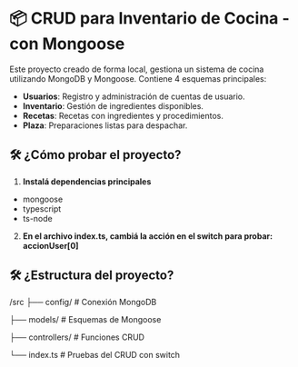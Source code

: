 # 📦 CRUD para Inventario de Cocina - con Mongoose

Este proyecto creado de forma local, gestiona un sistema de cocina utilizando MongoDB y Mongoose. Contiene 4 esquemas principales:

- **Usuarios**: Registro y administración de cuentas de usuario.
- **Inventario**: Gestión de ingredientes disponibles.
- **Recetas**: Recetas con ingredientes y procedimientos.
- **Plaza**: Preparaciones listas para despachar.

## 🛠️ ¿Cómo probar el proyecto?

1. **Instalá dependencias principales**
- mongoose
- typescript
- ts-node
2. **En el archivo index.ts, cambiá la acción en el switch para probar: accionUser[0]**

## 🛠️ ¿Estructura del proyecto?

/src
  ├── config/         # Conexión MongoDB

  ├── models/         # Esquemas de Mongoose

  ├── controllers/    # Funciones CRUD  

  └── index.ts        # Pruebas del CRUD con switch
  